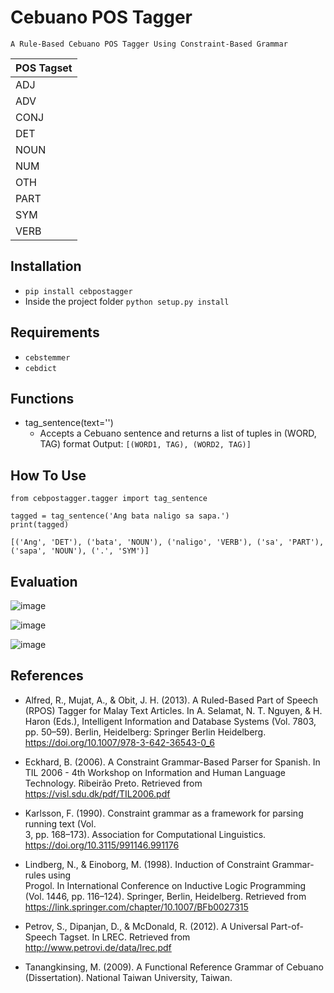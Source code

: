 # Cebuano POS Tagger

```
A Rule-Based Cebuano POS Tagger Using Constraint-Based Grammar
```
POS Tagset |
--- |
ADJ |
ADV | 
CONJ |
DET |
NOUN |
NUM |
OTH |
PART |
SYM |
VERB |

## Installation

* `pip install cebpostagger`
* Inside the project folder `python setup.py install`

## Requirements
* `cebstemmer`
* `cebdict`


## Functions
* tag_sentence(text='')
  - Accepts a Cebuano sentence and returns a list of tuples in (WORD, TAG) format
  Output:
    `[(WORD1, TAG), (WORD2, TAG)]`

## How To Use

```
from cebpostagger.tagger import tag_sentence

tagged = tag_sentence('Ang bata naligo sa sapa.')
print(tagged)

[('Ang', 'DET'), ('bata', 'NOUN'), ('naligo', 'VERB'), ('sa', 'PART'), ('sapa', 'NOUN'), ('.', 'SYM')]
```

## Evaluation

![image](https://user-images.githubusercontent.com/24803247/39524926-2a0bfb08-4e4d-11e8-8771-d228b1873ddc.png)

![image](https://user-images.githubusercontent.com/24803247/39524955-3e11dc94-4e4d-11e8-9a08-1192ebed8d72.png)

![image](https://user-images.githubusercontent.com/24803247/39524986-4fb03004-4e4d-11e8-8b3c-2998e30499b4.png)

## References

*  Alfred, R., Mujat, A., & Obit, J. H. (2013). A Ruled-Based Part of Speech (RPOS) Tagger for Malay Text Articles. In A. Selamat, N.          T. Nguyen, & H. Haron (Eds.), Intelligent Information and Database Systems (Vol. 7803, pp. 50–59). Berlin, Heidelberg: Springer 
       Berlin Heidelberg. https://doi.org/10.1007/978-3-642-36543-0_6
       
*  Eckhard, B. (2006). A Constraint Grammar-Based Parser for Spanish.
      In TIL 2006 - 4th Workshop on Information and Human Language Technology. 
      Ribeirão Preto. Retrieved from https://visl.sdu.dk/pdf/TIL2006.pdf

*  Karlsson, F. (1990). Constraint grammar as a framework for parsing running text (Vol.   
      3, pp. 168–173). Association for Computational Linguistics.    
      https://doi.org/10.3115/991146.991176

*  Lindberg, N., & Einoborg, M. (1998). Induction of Constraint Grammar-rules using   
      Progol. In International Conference on Inductive Logic Programming (Vol. 1446, 
      pp. 116–124). Springer, Berlin, Heidelberg. 
      Retrieved from https://link.springer.com/chapter/10.1007/BFb0027315
      
*  Petrov, S., Dipanjan, D., & McDonald, R. (2012). A Universal Part-of-Speech Tagset. 
       In LREC. Retrieved from http://www.petrovi.de/data/lrec.pdf

*  Tanangkinsing, M. (2009). A Functional Reference Grammar of 
       Cebuano (Dissertation). National Taiwan University, Taiwan.
